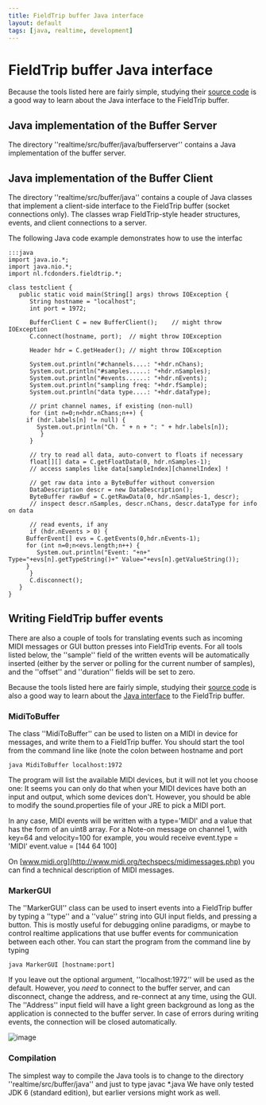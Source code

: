 ```yaml
---
title: FieldTrip buffer Java interface
layout: default
tags: [java, realtime, development]
---
```


# FieldTrip buffer Java interface

Because the tools listed here are fairly simple, studying their [source code](http://code.google.com/p/fieldtrip/source/browse/trunk/realtime/src/buffer/java) is a good way to learn about the Java interface to the FieldTrip buffer.

## Java implementation of the Buffer Server

The directory ''realtime/src/buffer/java/bufferserver'' contains a Java implementation of the buffer server.

## Java implementation of the Buffer Client

The directory ''realtime/src/buffer/java'' contains a couple of Java classes that implement a client-side interface to the FieldTrip buffer (socket connections only). The classes wrap FieldTrip-style header structures, events, and client connections to a server.

The following Java code example demonstrates how to use the interfac

	:::java
	import java.io.*;
	import java.nio.*;
	import nl.fcdonders.fieldtrip.*;
	
	class testclient {
	   public static void main(String[] args) throws IOException {
	      String hostname = "localhost";
	      int port = 1972;
	      
	      BufferClient C = new BufferClient();    // might throw IOException
	      C.connect(hostname, port);  // might throw IOException
	      
	      Header hdr = C.getHeader(); // might throw IOException
	
	      System.out.println("#channels....: "+hdr.nChans);
	      System.out.println("#samples.....: "+hdr.nSamples);
	      System.out.println("#events......: "+hdr.nEvents);
	      System.out.println("sampling freq: "+hdr.fSample);
	      System.out.println("data type....: "+hdr.dataType);
	
	      // print channel names, if existing (non-null)
	      for (int n=0;n<hdr.nChans;n++) {
		 if (hdr.labels[n] != null) {
		    System.out.println("Ch. " + n + ": " + hdr.labels[n]);
	         }
	      }
	      
	      // try to read all data, auto-convert to floats if necessary
	      float[][] data = C.getFloatData(0, hdr.nSamples-1);
	      // access samples like data[sampleIndex][channelIndex] !
	      
	      // get raw data into a ByteBuffer without conversion
	      DataDescription descr = new DataDescription();
	      ByteBuffer rawBuf = C.getRawData(0, hdr.nSamples-1, descr);
	      // inspect descr.nSamples, descr.nChans, descr.dataType for info on data
	      
	      // read events, if any	
	      if (hdr.nEvents > 0) {
		 BufferEvent[] evs = C.getEvents(0,hdr.nEvents-1);
		 for (int n=0;n<evs.length;n++) {
		    System.out.println("Event: "+n+" Type="+evs[n].getTypeString()+" Value="+evs[n].getValueString());
		 }
	      }
	      C.disconnect();
	   }
	}

## Writing FieldTrip buffer events

There are also a couple of tools for translating events such as incoming MIDI messages or GUI button presses into FieldTrip events. For all tools listed below, the ''sample'' field of the written events will be automatically inserted (either by the server or polling for the current number of samples), and the ''offset'' and ''duration'' fields will be set to zero.

Because the tools listed here are fairly simple, studying their [source code](http://code.google.com/p/fieldtrip/source/browse/trunk/realtime/src/buffer/java) is also a good way to learn about the [Java interface](/development/realtime/buffer_java) to the FieldTrip buffer.

### MidiToBuffer

The class ''MidiToBuffer'' can be used to listen on a MIDI in device for messages, and write them to a FieldTrip buffer. You should start the tool from the command line like (note the colon between hostname and port

    java MidiToBuffer localhost:1972
    
The program will list the available MIDI devices, but it will not let you choose one: It seems you can only do that when your MIDI devices have both an input and output, which some devices don't. However, you should be able to modify the sound.properties file of your JRE to pick a MIDI port.

In any case, MIDI events will be written with a type='MIDI' and a value that has the form of an uint8 array. For a Note-on message on channel 1, with key=64 and velocity=100 for example, you would receive
    event.type  = 'MIDI'
    event.value = [144 64 100]
    
On [www.midi.org](http://www.midi.org/techspecs/midimessages.php) you can find a technical description of MIDI messages.

### MarkerGUI

The ''MarkerGUI'' class can be used to insert events into a FieldTrip buffer by typing a ''type'' and a ''value'' string into GUI input fields, and pressing a button. This is mostly useful for debugging online paradigms, or maybe to control realtime applications that use buffer events for communication between each other. You can start the program from the command line by typing

    java MarkerGUI [hostname:port]

If you leave out the optional argument, ''localhost:1972'' will be used as the default. However, you *need* to connect to the buffer server, and can disconnect, change the address, and re-connect at any time, using the GUI. The ''Address'' input field will have a light green background as long as the application is connected to the buffer server. In case of errors during writing events, the connection will be closed automatically.

![image](/media/development/realtime/markergui.png)

### Compilation

The simplest way to compile the Java tools is to change to the directory ''realtime/src/buffer/java'' and just to type 
    javac *.java
We have only tested JDK 6 (standard edition), but earlier versions might work as well.
